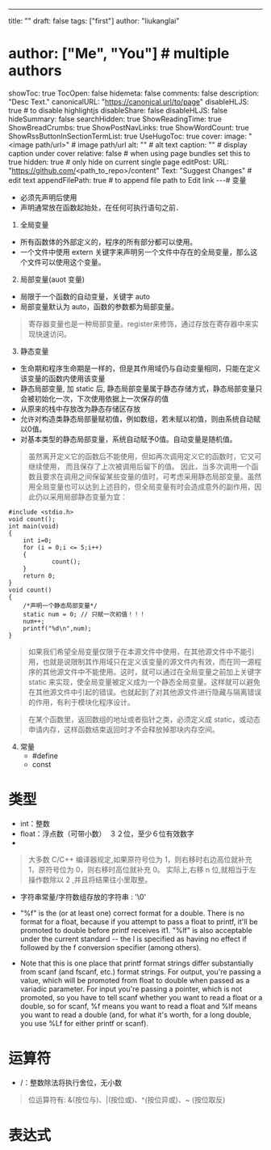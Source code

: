 ---
title: ""
draft: false
tags: ["first"]
author: "liukanglai"
# author: ["Me", "You"] # multiple authors
showToc: true
TocOpen: false
hidemeta: false
comments: false
description: "Desc Text."
canonicalURL: "https://canonical.url/to/page"
disableHLJS: true # to disable highlightjs
disableShare: false
disableHLJS: false
hideSummary: false
searchHidden: true
ShowReadingTime: true
ShowBreadCrumbs: true
ShowPostNavLinks: true
ShowWordCount: true
ShowRssButtonInSectionTermList: true
UseHugoToc: true
cover:
    image: "<image path/url>" # image path/url
    alt: "<alt text>" # alt text
    caption: "<text>" # display caption under cover
    relative: false # when using page bundles set this to true
    hidden: true # only hide on current single page
editPost:
    URL: "https://github.com/<path_to_repo>/content"
    Text: "Suggest Changes" # edit text
    appendFilePath: true # to append file path to Edit link
---# 变量

- 必须先声明后使用
- 声明通常放在函数起始处，在任何可执行语句之前．

1. 全局变量
  - 所有函数体的外部定义的，程序的所有部分都可以使用。
  - 一个文件中使用 extern 关键字来声明另一个文件中存在的全局变量，那么这个文件可以使用这个变量。

2. 局部变量(auot 变量)
  - 局限于一个函数的自动变量，关键字 auto
  - 局部变量默认为 auto，函数的参数都为局部变量。

> 寄存器变量也是一种局部变量。register来修饰，通过存放在寄存器中来实现快速访问。

3. 静态变量
  - 生命期和程序生命期是一样的，但是其作用域仍与自动变量相同，只能在定义该变量的函数内使用该变量
  - 静态局部变量, 加 static 后, 静态局部变量属于静态存储方式，静态局部变量只会被初始化一次，下次使用依据上一次保存的值
  - 从原来的栈中存放改为静态存储区存放
  - 允许对构造类静态局部量赋初值，例如数组，若未赋以初值，则由系统自动赋以0值。
  - 对基本类型的静态局部变量，系统自动赋予0值。自动变量是随机值。

> 虽然离开定义它的函数后不能使用，但如再次调用定义它的函数时，它又可继续使用， 而且保存了上次被调用后留下的值。 因此，当多次调用一个函数且要求在调用之间保留某些变量的值时，可考虑采用静态局部变量。虽然用全局变量也可以达到上述目的，但全局变量有时会造成意外的副作用，因此仍以采用局部静态变量为宜：


```
#include <stdio.h>
void count();
int main(void)
{
    int i=0;
    for (i = 0;i <= 5;i++)
    {
            count();
    }
    return 0;
}
void count()
{
    /*声明一个静态局部变量*/
    static num = 0; // 只赋一次初值！！！
    num++;
    printf("%d\n",num);
}
```

> 如果我们希望全局变量仅限于在本源文件中使用，在其他源文件中不能引用，也就是说限制其作用域只在定义该变量的源文件内有效，而在同一源程序的其他源文件中不能使用。这时，就可以通过在全局变量之前加上关键字 static 来实现，使全局变量被定义成为一个静态全局变量。这样就可以避免在其他源文件中引起的错误。也就起到了对其他源文件进行隐藏与隔离错误的作用，有利于模块化程序设计。

> 在某个函数里，返回数组的地址或者指针之类，必须定义成 static，或动态申请内存，这样函数结束返回时才不会释放掉那块内存空间。

4. 常量
    - #define
    - const

# 类型

- int：整数
- float：浮点数（可带小数）　３２位，至少６位有效数字
- 

> 大多数 C/C++ 编译器规定,如果原符号位为 1，则右移时右边高位就补充 1，原符号位为 0，则右移时高位就补充 0。
> 实际上,右移 n 位,就相当于左操作数除以 2 ,并且将结果往小里取整。

- 字符串常量/字符数组存放的字符串 : '\0'

- "%f" is the (or at least one) correct format for a double. There is no format for a float, because if you attempt to pass a float to printf, it'll be promoted to double before printf receives it1. "%lf" is also acceptable under the current standard -- the l is specified as having no effect if followed by the f conversion specifier (among others).

- Note that this is one place that printf format strings differ substantially from scanf (and fscanf, etc.) format strings. For output, you're passing a value, which will be promoted from float to double when passed as a variadic parameter. For input you're passing a pointer, which is not promoted, so you have to tell scanf whether you want to read a float or a double, so for scanf, %f means you want to read a float and %lf means you want to read a double (and, for what it's worth, for a long double, you use %Lf for either printf or scanf).


# 运算符

- /：整数除法将执行舍位，无小数

> 位运算符有: &(按位与)、|(按位或)、^(按位异或)、~ (按位取反)

# 表达式

